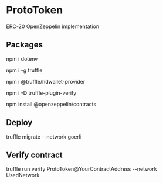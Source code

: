 # ProtoToken
ERC-20 OpenZeppelin implementation

## Packages
npm i dotenv   

npm i -g truffle

npm i @truffle/hdwallet-provider

npm i -D truffle-plugin-verify 

npm install @openzeppelin/contracts    

## Deploy
truffle migrate --network goerli 

## Verify contract
truffle run verify ProtoToken@YourContractAddress --network UsedNetwork
